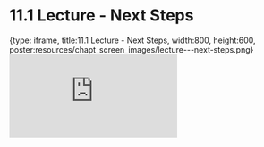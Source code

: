 # 11.1 Lecture - Next Steps
 
{type: iframe, title:11.1 Lecture - Next Steps, width:800, height:600, poster:resources/chapt_screen_images/lecture---next-steps.png}
![](https://vgaysin1.github.io/CURE-MicrobialMysteries-test/lecture---next-steps.html)
 

 
